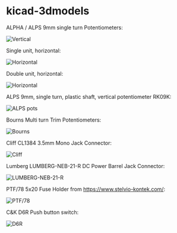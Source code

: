 # kicad-3dmodels

ALPHA / ALPS 9mm single turn Potentiometers:

![Vertical](https://github.com/dhaillant/kicad-3dmodels/raw/master/potentiometers/ALPHA-RD901F-40-small.png)

Single unit, horizontal:

![Horizontal](https://github.com/dhaillant/kicad-3dmodels/raw/master/potentiometers/ALPS-RK097-small.png)

Double unit, horizontal:

![Horizontal](https://github.com/dhaillant/kicad-3dmodels/raw/master/potentiometers/ALPS-RK09712-small.png)

ALPS 9mm, single turn, plastic shaft, vertical potentiometer RK09K:

![ALPS pots](https://github.com/dhaillant/kicad-3dmodels/raw/master/potentiometers/ALPS-RK09K-small.png)

Bourns Multi turn Trim Potentiometers:

![Bourns](https://github.com/dhaillant/kicad-3dmodels/raw/master/bourns/bourns-small.png)

Cliff CL1384 3.5mm Mono Jack Connector:

![Cliff](https://github.com/dhaillant/kicad-3dmodels/raw/master/conn-jacks/CLIFF-CL1384-small.png)

Lumberg LUMBERG-NEB-21-R DC Power Barrel Jack Connector:

![LUMBERG-NEB-21-R](https://github.com/dhaillant/kicad-3dmodels/raw/master/conn-jacks/LUMBERG-NEB-21-R-small.png)

PTF/78 5x20 Fuse Holder from https://www.stelvio-kontek.com/:

![PTF/78](https://github.com/dhaillant/kicad-3dmodels/raw/master/fuses/FUSE-HOLDER-PTF78-small.png)

C&K D6R Push button switch:

![D6R](https://github.com/dhaillant/kicad-3dmodels/blob/master/switches/push/d6r_3-small.png)
